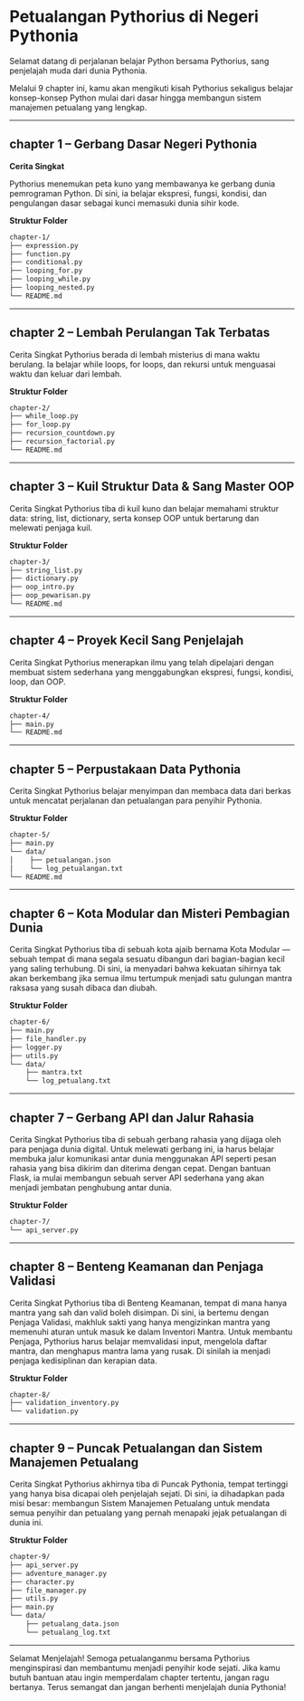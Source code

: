 # Petualangan Pythorius di Negeri Pythonia

Selamat datang di perjalanan belajar Python bersama Pythorius, sang penjelajah muda dari dunia Pythonia.

Melalui 9 chapter ini, kamu akan mengikuti kisah Pythorius sekaligus belajar konsep-konsep Python mulai dari dasar hingga membangun sistem manajemen petualang yang lengkap.

---
## chapter 1 – Gerbang Dasar Negeri Pythonia

**Cerita Singkat**

Pythorius menemukan peta kuno yang membawanya ke gerbang dunia pemrograman Python. Di sini, ia belajar ekspresi, fungsi, kondisi, dan pengulangan dasar sebagai kunci memasuki dunia sihir kode.

**Struktur Folder**
```bash
chapter-1/
├── expression.py
├── function.py
├── conditional.py
├── looping_for.py
├── looping_while.py
├── looping_nested.py
└── README.md
```
---
## chapter 2 – Lembah Perulangan Tak Terbatas
Cerita Singkat
Pythorius berada di lembah misterius di mana waktu berulang. Ia belajar while loops, for loops, dan rekursi untuk menguasai waktu dan keluar dari lembah.

**Struktur Folder**
```bash
chapter-2/
├── while_loop.py
├── for_loop.py
├── recursion_countdown.py
├── recursion_factorial.py
└── README.md
```
---
##  chapter 3 – Kuil Struktur Data & Sang Master OOP
Cerita Singkat
Pythorius tiba di kuil kuno dan belajar memahami struktur data: string, list, dictionary, serta konsep OOP untuk bertarung dan melewati penjaga kuil.

**Struktur Folder**
```bash
chapter-3/
├── string_list.py
├── dictionary.py
├── oop_intro.py
├── oop_pewarisan.py
└── README.md
```
---
##  chapter 4 – Proyek Kecil Sang Penjelajah
Cerita Singkat
Pythorius menerapkan ilmu yang telah dipelajari dengan membuat sistem sederhana yang menggabungkan ekspresi, fungsi, kondisi, loop, dan OOP.

**Struktur Folder**
```bash
chapter-4/
├── main.py
└── README.md
```
---
##  chapter 5 – Perpustakaan Data Pythonia
Cerita Singkat
Pythorius belajar menyimpan dan membaca data dari berkas untuk mencatat perjalanan dan petualangan para penyihir Pythonia.

**Struktur Folder**
```bash
chapter-5/
├── main.py
└── data/
│    ├── petualangan.json       
│    └── log_petualangan.txt   
└── README.md
```
---
##  chapter 6 – Kota Modular dan Misteri Pembagian Dunia
Cerita Singkat
Pythorius tiba di sebuah kota ajaib bernama Kota Modular — sebuah tempat di mana segala sesuatu dibangun dari bagian-bagian kecil yang saling terhubung. Di sini, ia menyadari bahwa kekuatan sihirnya tak akan berkembang jika semua ilmu tertumpuk menjadi satu gulungan mantra raksasa yang susah dibaca dan diubah.

**Struktur Folder**
```bash
chapter-6/
├── main.py
├── file_handler.py
├── logger.py
├── utils.py
└── data/
    ├── mantra.txt           
    └── log_petualang.txt  
```
---
##  chapter 7 – Gerbang API dan Jalur Rahasia
Cerita Singkat
Pythorius tiba di sebuah gerbang rahasia yang dijaga oleh para penjaga dunia digital. Untuk melewati gerbang ini, ia harus belajar membuka jalur komunikasi antar dunia menggunakan API seperti pesan rahasia yang bisa dikirim dan diterima dengan cepat. Dengan bantuan Flask, ia mulai membangun sebuah server API sederhana yang akan menjadi jembatan penghubung antar dunia.

**Struktur Folder**
```bash
chapter-7/
└── api_server.py
```
---
##  chapter 8 – Benteng Keamanan dan Penjaga Validasi
Cerita Singkat
Pythorius tiba di Benteng Keamanan, tempat di mana hanya mantra yang sah dan valid boleh disimpan. Di sini, ia bertemu dengan Penjaga Validasi, makhluk sakti yang hanya mengizinkan mantra yang memenuhi aturan untuk masuk ke dalam Inventori Mantra. Untuk membantu Penjaga, Pythorius harus belajar memvalidasi input, mengelola daftar mantra, dan menghapus mantra lama yang rusak. Di sinilah ia menjadi penjaga kedisiplinan dan kerapian data.



**Struktur Folder**
```bash
chapter-8/
├── validation_inventory.py
└── validation.py
```
---
##  chapter 9 – Puncak Petualangan dan Sistem Manajemen Petualang
Cerita Singkat
Pythorius akhirnya tiba di Puncak Pythonia, tempat tertinggi yang hanya bisa dicapai oleh penjelajah sejati. Di sini, ia dihadapkan pada misi besar: membangun Sistem Manajemen Petualang untuk mendata semua penyihir dan petualang yang pernah menapaki jejak petualangan di dunia ini.

**Struktur Folder**
```bash
chapter-9/
├── api_server.py
├── adventure_manager.py
├── character.py
├── file_manager.py
├── utils.py
├── main.py
└── data/
    ├── petualang_data.json
    └── petualang_log.txt
```
---
Selamat Menjelajah!
Semoga petualanganmu bersama Pythorius menginspirasi dan membantumu menjadi penyihir kode sejati.
Jika kamu butuh bantuan atau ingin memperdalam chapter tertentu, jangan ragu bertanya.
Terus semangat dan jangan berhenti menjelajah dunia Pythonia!
